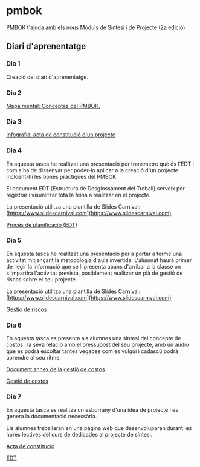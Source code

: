 # pmbok
PMBOK t'ajuda amb els nous Mòduls de Síntesi i de Projecte (2a edició)

## Diari d'aprenentatge

### Dia 1
Creació del diari d'aprenentatge.

### Dia 2
[Mapa mental: Conceptes del PMBOK.](mindmap)

### Dia 3
[Infografia: acta de constitució d'un projecte](acta-constitució/acta.md)

### Dia 4
En aquesta tasca he realitzat una presentació per transmetre què és l'EDT i com s'ha de dissenyar per poder-lo aplicar a la creació d'un projecte incloent-hi les bones pràctiques del PMBOK.

El document EDT (Estructura de Desglossament del Treball) serveix per registrar i visualitzar tota la feina a realitzar en el projecte.

La presentació utilitza una plantilla de Slides Carnival: [https://www.slidescarnival.com](https://www.slidescarnival.com)

[Procés de planificació (EDT)](edt/edt-proces-planificacio.pdf)

### Dia 5
En aquesta tasca he realitzat una presentació per a portar a terme una activitat mitjançant la metodologia d'aula invertida. L'alumnat haurà primer de llegir la informació que se li presenta abans d'arribar a la classe on s'impartirà l'activitat prevista, posiblement realitzar un plà de gestió de riscos sobre el seu projecte.

La presentació utilitza una plantilla de Slides Carnival: [https://www.slidescarnival.com](https://www.slidescarnival.com)

[Gestió de riscos](gestio-riscos/gestio-riscos.pdf)

### Dia 6
En aquesta tasca es presenta als alumnes una síntesi del concepte de costos i la seva relació amb el pressupost del seu projecte, amb un audio que es podrà escoltar tantes vegades com es vulgui i cadascú podrà aprendre al seu ritme.

[Document annex de la gestió de costos](https://todopmp.com/cards/procesos.html)

[Gestió de costos](gestio-costos/costos.mp3)

### Dia 7
En aquesta tasca es realitza un esborrany d'una idea de projecte i es genera la documentació necessària.

Els alumnes treballaran en una pàgina web que desenvoluparan durant les hores lectives del curs de dedicades al projecte de síntesi.

[Acta de constitució](projecte/acta.pdf)

[EDT](projecte/edt.pdf)
